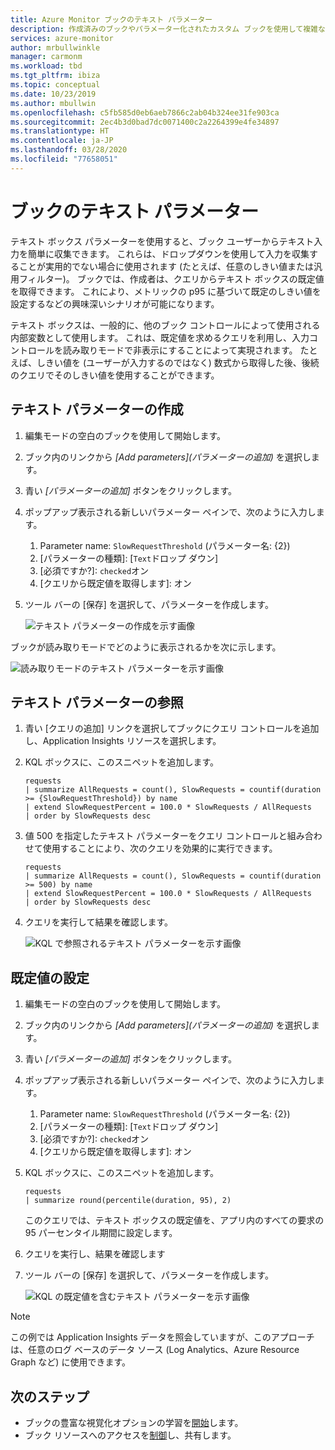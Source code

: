 ```yaml
---
title: Azure Monitor ブックのテキスト パラメーター
description: 作成済みのブックやパラメーター化されたカスタム ブックを使用して複雑なレポート作成を簡素化します。 ブックのテキスト パラメーターの詳細について学習します。
services: azure-monitor
author: mrbullwinkle
manager: carmonm
ms.workload: tbd
ms.tgt_pltfrm: ibiza
ms.topic: conceptual
ms.date: 10/23/2019
ms.author: mbullwin
ms.openlocfilehash: c5fb585d0eb6aeb7866c2ab04b324ee31fe903ca
ms.sourcegitcommit: 2ec4b3d0bad7dc0071400c2a2264399e4fe34897
ms.translationtype: HT
ms.contentlocale: ja-JP
ms.lasthandoff: 03/28/2020
ms.locfileid: "77658051"
---
```

# <a name="workbook-text-parameters"></a>ブックのテキスト パラメーター

テキスト ボックス パラメーターを使用すると、ブック ユーザーからテキスト入力を簡単に収集できます。 これらは、ドロップダウンを使用して入力を収集することが実用的でない場合に使用されます (たとえば、任意のしきい値または汎用フィルター)。 ブックでは、作成者は、クエリからテキスト ボックスの既定値を取得できます。 これにより、メトリックの p95 に基づいて既定のしきい値を設定するなどの興味深いシナリオが可能になります。

テキスト ボックスは、一般的に、他のブック コントロールによって使用される内部変数として使用します。 これは、既定値を求めるクエリを利用し、入力コントロールを読み取りモードで非表示にすることによって実現されます。 たとえば、しきい値を (ユーザーが入力するのではなく) 数式から取得した後、後続のクエリでそのしきい値を使用することができます。

## <a name="creating-a-text-parameter"></a>テキスト パラメーターの作成
1. 編集モードの空白のブックを使用して開始します。
2. ブック内のリンクから _[Add parameters]\(パラメーターの追加\)_ を選択します。
3. 青い _[パラメーターの追加]_ ボタンをクリックします。
4. ポップアップ表示される新しいパラメーター ペインで、次のように入力します。
    1. Parameter name: `SlowRequestThreshold` (パラメーター名: {2})
    2. [パラメーターの種類]\: [`Text`ドロップ ダウン]
    3. [必須ですか?]\: `checked`オン
    4. [クエリから既定値を取得します]\: オン
5. ツール バーの [保存] を選択して、パラメーターを作成します。

    ![テキスト パラメーターの作成を示す画像](./media/workbooks-text/text-create.png)

ブックが読み取りモードでどのように表示されるかを次に示します。

![読み取りモードのテキスト パラメーターを示す画像](./media/workbooks-text/text-readmode.png)

## <a name="referencing-a-text-parameter"></a>テキスト パラメーターの参照
1. 青い [クエリの追加] リンクを選択してブックにクエリ コントロールを追加し、Application Insights リソースを選択します。
2. KQL ボックスに、このスニペットを追加します。
    ```kusto
    requests
    | summarize AllRequests = count(), SlowRequests = countif(duration >= {SlowRequestThreshold}) by name
    | extend SlowRequestPercent = 100.0 * SlowRequests / AllRequests
    | order by SlowRequests desc
    ```
3. 値 500 を指定したテキスト パラメーターをクエリ コントロールと組み合わせて使用することにより、次のクエリを効果的に実行できます。
    ```kusto
    requests
    | summarize AllRequests = count(), SlowRequests = countif(duration >= 500) by name
    | extend SlowRequestPercent = 100.0 * SlowRequests / AllRequests
    | order by SlowRequests desc
    ```
4. クエリを実行して結果を確認します。

    ![KQL で参照されるテキスト パラメーターを示す画像](./media/workbooks-text/text-reference.png)


## <a name="setting-default-values"></a>既定値の設定
1. 編集モードの空白のブックを使用して開始します。
2. ブック内のリンクから _[Add parameters]\(パラメーターの追加\)_ を選択します。
3. 青い _[パラメーターの追加]_ ボタンをクリックします。
4. ポップアップ表示される新しいパラメーター ペインで、次のように入力します。
    1. Parameter name: `SlowRequestThreshold` (パラメーター名: {2})
    2. [パラメーターの種類]\: [`Text`ドロップ ダウン]
    3. [必須ですか?]\: `checked`オン
    4. [クエリから既定値を取得します]\: オン
5. KQL ボックスに、このスニペットを追加します。
    ```kusto
    requests
    | summarize round(percentile(duration, 95), 2)
    ```
    このクエリでは、テキスト ボックスの既定値を、アプリ内のすべての要求の 95 パーセンタイル期間に設定します。
6. クエリを実行し、結果を確認します
7. ツール バーの [保存] を選択して、パラメーターを作成します。

    ![KQL の既定値を含むテキスト パラメーターを示す画像](./media/workbooks-text/text-default-value.png)

> [!NOTE]
> この例では Application Insights データを照会していますが、このアプローチは、任意のログ ベースのデータ ソース (Log Analytics、Azure Resource Graph など) に使用できます。

## <a name="next-steps"></a>次のステップ

* ブックの豊富な視覚化オプションの学習を[開始](workbooks-visualizations.md)します。
* ブック リソースへのアクセスを[制御](workbooks-access-control.md)し、共有します。
